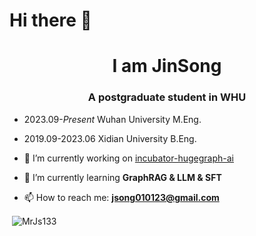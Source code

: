 # Hi there 👋
<h1 align="center">I am JinSong</h1>
<h3 align="center">A postgraduate student in WHU</h3>

<!--
**MrJs133/MrJs133** is a ✨ _special_ ✨ repository because its `README.md` (this file) appears on your GitHub profile.

Here are some ideas to get you started:

- 🔭 I’m currently working on ...
- 🌱 I’m currently learning ...
- 👯 I’m looking to collaborate on ...
- 🤔 I’m looking for help with ...
- 💬 Ask me about ...
- 📫 How to reach me: ...
- 😄 Pronouns: ...
- ⚡ Fun fact: ...
-->

- 2023.09-*Present* Wuhan University M.Eng.
- 2019.09-2023.06 Xidian University B.Eng.

- 🔭 I’m currently working on [incubator-hugegraph-ai](https://github.com/apache/incubator-hugegraph-ai)
- 🌱 I’m currently learning **GraphRAG & LLM & SFT**
- 📫 How to reach me: **jsong010123@gmail.com**

<p> <img align="center" src="https://github-readme-stats.vercel.app/api?username=MrJs133&show_icons=true&locale=en" alt="MrJs133" /></p>

